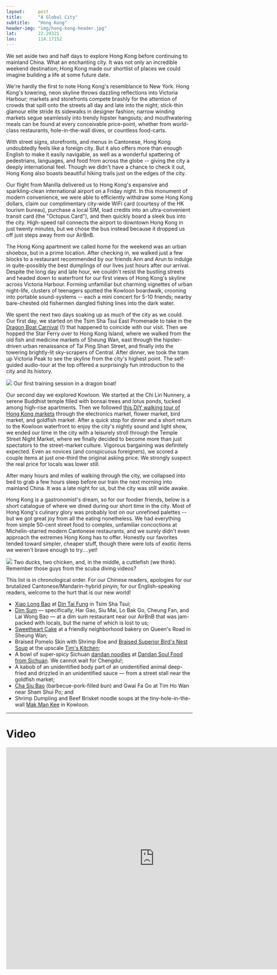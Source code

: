 ```yaml
---
layout: 	post
title:  	"A Global City"
subtitle:   "Hong Kong"
header-img: "img/hong-kong-header.jpg"
lat: 		22.29321
lon: 		114.17152
---
```


We set aside two and half days to explore Hong Kong before continuing to mainland China. What an enchanting city.  It was not only an incredible weekend destination; Hong Kong made our shortlist of places we could imagine building a life at some future date.

We're hardly the first to note Hong Kong's resemblance to New York. Hong Kong's towering, neon skyline throws dazzling reflections into Victoria Harbour; markets and storefronts compete brashly for the attention of crowds that spill onto the streets all day and late into the night; stick-thin glamour elite stride its sidewalks in designer fashion; narrow winding markets segue seamlessly into trendy hipster hangouts; and mouthwatering meals can be found at every conceivable price-point, whether from world-class restaurants, hole-in-the-wall dives, or countless food-carts. 

With street signs, storefronts, and menus in Cantonese, Hong Kong undoubtedly feels like a foreign city.  But it also offers more than enough English to make it easily navigable, as well as a wonderful spattering of pedestrians, languages, and food from across the globe -- giving the city a deeply international feel. Though we didn't have a chance to check it out, Hong Kong also boasts beautiful hiking trails just on the edges of the city.

Our flight from Manilla delivered us to Hong Kong's expansive and sparkling-clean international airport on a Friday night. In this monument of modern convenience, we were able to efficiently withdraw some Hong Kong dollars, claim our complimentary city-wide WiFi card (courtesy of the HK tourism bureau), purchase a local SIM, load credits into an ultra-convenient transit card (the "Octopus Card"), and then quickly board a sleek bus into the city. High-speed rail connects the airport to downtown Hong Kong in just twenty minutes, but we chose the bus instead because it dropped us off just steps away from our AirBnB.

The Hong Kong apartment we called home for the weekend was an urban shoebox, but in a prime location. After checking in, we walked just a few blocks to a restaurant recommended by our friends Ann and Arun to indulge in quite-possibly the best dumplings of our lives just hours after our arrival.  Despite the long day and late hour, we couldn't resist the bustling streets and headed down to waterfront for our first views of Hong Kong's skyline across Victoria Harbour. Forming unfamiliar but charming vignettes of urban night-life, clusters of teenagers spotted the Kowloon boardwalk, crooning into portable sound-systems -- each a mini concert for 5-10 friends; nearby bare-chested old fishermen dangled fishing lines into the dark water.

We spent the next two days soaking up as much of the city as we could.  Our first day, we started on the Tsim Sha Tsui East Promenade to take in the [Dragon Boat Carnival](https://www.youtube.com/embed/bOdQZayQpd4?rel=0&autoplay=1) (!) that happened to coincide with our visit.  Then we hopped the Star Ferry over to Hong Kong Island, where we walked from the old fish and medicine markets of Sheung Wan, east through the hipster-driven urban renaissance of Tai Ping Shan Street, and finally into the towering brightly-lit sky-scrapers of Central. After dinner, we took the tram up Victoria Peak to see the skyline from the city's highest point. The self-guided audio-tour at the top offered a surprisingly fun introduction to the city and its history. 

<img src="{{ site.baseurl }}/img/hong-kong-dragon-boat.jpg">
<span class="caption text-muted">Our first training session in a dragon boat!</span>

Our second day we explored Kowloon.  We started at the Chi Lin Nunnery, a serene Buddhist temple filled with bonsai trees and lotus ponds, tucked among high-rise apartments. Then we followed [this DIY walking tour of Hong Kong markets](http://www.besudesuabroad.com/2013/07/around-kowloon-in-8-si-ways/) through the electronics market, flower market, bird market, and goldfish market.  After a quick stop for dinner and a short return to the Kowloon waterfront to enjoy the city's nightly sound and light show, we ended our time in the city with a leisurely stroll through the Temple Street Night Market, where we finally decided to become more than just spectators to the street-market culture. Vigorous bargaining was definitely expected. Even as novices (and conspicuous foreigners), we scored a couple items at just one-third the original asking price.  We strongly suspect the real price for locals was lower still.  

After many hours and miles of walking through the city, we collapsed into bed to grab a few hours sleep before our train the next morning into mainland China. It was a late night for us, but the city was still wide awake. 

Hong Kong is a gastronomist's dream, so for our foodier friends, below is a short catalogue of where we dined during our short time in the city. Most of Hong Kong's culinary glory was probably lost on our unrefined palettes -- but we got great joy from all the eating nonetheless. We had everything from simple 50-cent street food to complex, unfamiliar concoctions at Michelin-starred modern Cantonese restaurants, and we surely didn't even approach the extremes Hong Kong has to offer. Honestly our favorites tended toward simpler, cheaper stuff, though there were lots of exotic items we weren't brave enough to try....yet!  

<img src="{{ site.baseurl }}/img/hong-kong-cuttlefish.jpg">
<span class="caption text-muted">Two ducks, two chicken, and, in the middle, a cuttlefish (we think).  Remember those guys from the scuba diving videos?</span>

This list is in chronological order. For our Chinese readers, apologies for our brutalized Cantonese/Mandarin-hybrid pinyin; for our English-speaking readers, welcome to the hurt that is our new world! 

<ul class="styled-links">
<li><a href="https://en.wikipedia.org/wiki/Xiaolongbao">Xiao Long Bao</a> at <a href="http://www.dintaifung.com.hk/indexe.php">Din Tai Fung</a> in Tsim Sha Tsui;</li>
<li><a href="https://en.wikipedia.org/wiki/Dim_sum">Dim Sum</a> &mdash; specifically, Har Gao, Siu Mai, Lo Bak Go, Cheung Fan, and Lai Wong Bao &mdash; at a dim sum restaurant near our AirBnB that was jam-packed with locals, but the name of which is lost to us;</li>
<li><a href="https://en.wikipedia.org/wiki/Sweetheart_cake">Sweetheart Cake</a> at a friendly neighborhood bakery on Queen's Road in Sheung Wan;</li>
<li>Braised Pomelo Skin with Shrimp Roe and <a href="/steffen-adventures/2015/07/06/birds-nest-soup/">Braised Superior Bird's Nest Soup</a> at the upscale <a href="http://www.timskitchen.com.hk/index.html">Tim's Kitchen</a>;</li>
<li>A bowl of super-spicy Sichuan <a href="https://en.wikipedia.org/wiki/Dandan_noodles">dandan noodles</a> at <a href="http://www.dandanhk.com/#home">Dandan Soul Food from Sichuan</a>. We cannot wait for Chengdu!;</li>
<li>A kabob of an unidentified body part of an unidentified animal deep-fried and drizzled in an unidentified sauce &mdash; from a street stall near the goldfish market;</li>
<li><a href="https://en.wikipedia.org/wiki/Cha_siu_bao">Cha Siu Bao</a> (barbecue-pork-filled bun) and Gwai Fa Go at Tim Ho Wan near Sham Shui Po; and</li>
<li>Shrimp Dumpling and Beef Brisket noodle soups at the tiny-hole-in-the-wall <a href="http://danielfooddiary.com/2013/10/25/makmankee/">Mak Man Kee</a> in Kowloon.</li>
</ul>

---

# Video

<iframe src="https://player.vimeo.com/video/133805421" width="800" height="600" frameborder="0" webkitallowfullscreen mozallowfullscreen allowfullscreen></iframe>




